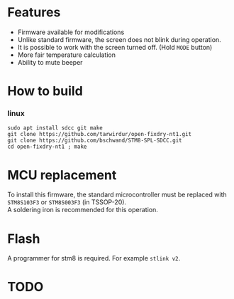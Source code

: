 # Features

* Firmware available for modifications
* Unlike standard firmware, the screen does not blink during operation.
* It is possible to work with the screen turned off. (Hold `MODE` button)
* More fair temperature calculation 
* Ability to mute beeper

# How to build
### linux

```
sudo apt install sdcc git make
git clone https://github.com/tarwirdur/open-fixdry-nt1.git
git clone https://github.com/bschwand/STM8-SPL-SDCC.git
cd open-fixdry-nt1 ; make
```

# MCU replacement

To install this firmware, the standard microcontroller must be replaced with `STM8S103F3` or `STM8S003F3` (in TSSOP-20). \
A soldering iron is recommended for this operation.

# Flash

A programmer for stm8 is required. For example `stlink v2`.

# TODO